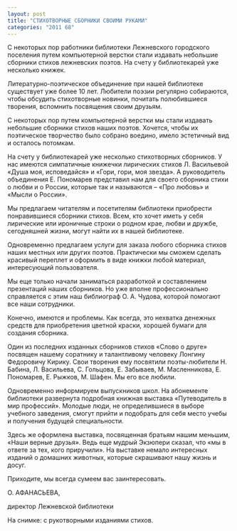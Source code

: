 ```yaml
---
layout: post
title: "СТИХОТВОРНЫЕ СБОРНИКИ СВОИМИ РУКАМИ"
categories: "2011 68"
---
```


С некоторых пор работники библиотеки Лежневского городского поселения  путем компьютерной верстки стали издавать небольшие сборники стихов лежневских поэтов. На счету у библиотекарей уже несколько книжек.

Литературно-поэтическое  объединение при нашей библиотеке существует уже более 10 лет. Любители поэзии  регулярно собираются, чтобы обсудить стихотворные новинки, почитать  полюбившиеся творения, вспомнить посвящения своим друзьям.

С некоторых пор путем компьютерной  верстки мы стали издавать небольшие сборники стихов наших поэтов. Хочется,  чтобы их поэтическое творчество было собрано воедино, имело эстетичный вид и  осталось потомкам.

На счету у библиотекарей уже  несколько стихотворных сборников. У нас имеются симпатичные книжечки лирических  стихов Л. Васильевой «Душа моя, исповедайся» и «Гори, гори, моя звезда». А  руководитель объединения Е. Пономарев представил нам для своего сборника стихи  о любви и о России, которые так и называются – «Про любовь» и «Мысли о России».

Мы предлагаем читателям и  посетителям библиотеки приобрести понравившиеся сборники стихов. Всем, кто  хочет иметь у себя лирические или ироничные строки о родном крае, любви и  дружбе, сегодняшней жизни, могут найти их в нашей библиотеке.

Одновременно предлагаем услуги  для заказа любого сборника стихов наших местных или других поэтов. Практически  мы сможем сделать красивый переплет и оформить в виде книжки любой материал,  интересующий пользователя.

Мы еще только начали заниматься  разработкой и составлением презентаций наших сборников. Но уже вполне  профессионально справляется с этим наш библиограф О. А. Чудова, которой  помогают все наши сотрудники.

Конечно, имеются и проблемы. Как  всегда, это нехватка денежных средств для приобретения цветной краски, хорошей  бумаги для создания сборника.

Один из последних изданных  сборников стихов «Слово о друге» посвящен нашему соратнику и талантливому  человеку Лонгину Федоровичу Кирику. Свои творения ему посвятили поэты-любители  Н. Бабина, Л. Васильева, С. Гольцова, Е. Забываев, М. Масленникова, Е.  Пономарев, Е. Рыжков, М. Шафен. Мы его все любили.

Одновременно информируем  выпускников школ. На абонементе библиотеки развернута подробная книжная  выставка «Путеводитель в мир профессий». Молодые люди, не определившиеся в  выборе учебного заведения, смогут прийти и подобрать для себя место учебы и  получения будущей специальности.

Здесь же оформлена выставка,  посвященная братьям нашим меньшим, «Наши верные друзья». Ведь еще мудрый  Экзюпери сказал, что «мы в ответе за тех, кого приручили». На выставке немало  интересных изданий о домашних животных, которые скрашивают нашу жизнь и досуг.

Приходите, мы всегда сумеем вас  заинтересовать.



О. АФАНАСЬЕВА,

директор Лежневской библиотеки

На снимке: с рукотворными  изданиями стихов.


